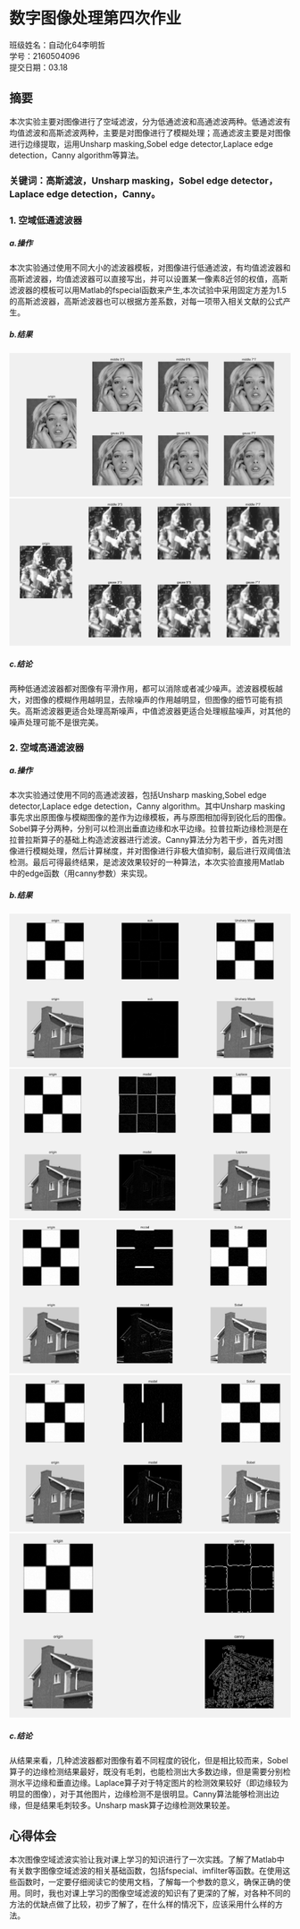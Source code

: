 # 数字图像处理第四次作业 #
班级姓名：自动化64李明哲</br>
学号：2160504096</br>
提交日期：03.18

## 摘要 ##

本次实验主要对图像进行了空域滤波，分为低通滤波和高通滤波两种。低通滤波有均值滤波和高斯滤波两种，主要是对图像进行了模糊处理；高通滤波主要是对图像进行边缘提取，运用Unsharp masking,Sobel edge detector,Laplace edge detection，Canny algorithm等算法。

### 关键词：高斯滤波，Unsharp masking，Sobel edge detector，Laplace edge detection，Canny。 ###

### 1. 空域低通滤波器 ###

##### a.操作 #####

本次实验通过使用不同大小的滤波器模板，对图像进行低通滤波，有均值滤波器和高斯滤波器，均值滤波器可以直接写出，并可以设置某一像素8近邻的权值，高斯滤波器的模板可以用Matlab的fspecial函数来产生,本次试验中采用固定方差为1.5的高斯滤波器，高斯滤波器也可以根据方差系数，对每一项带入相关文献的公式产生。

##### b.结果 #####

![](https://github.com/fuguang1/hw4/blob/master/%E4%BD%8E%E9%80%9A%E6%BB%A4%E6%B3%A2_1.jpg)
![](https://github.com/fuguang1/hw4/blob/master/%E4%BD%8E%E9%80%9A%E6%BB%A4%E6%B3%A2_2.jpg)

##### c.结论 #####

两种低通滤波器都对图像有平滑作用，都可以消除或者减少噪声。滤波器模板越大，对图像的模糊作用越明显，去除噪声的作用越明显，但图像的细节可能有损失。高斯滤波器更适合处理高斯噪声，中值滤波器更适合处理椒盐噪声，对其他的噪声处理可能不是很完美。

### 2. 空域高通滤波器 ###

##### a.操作 #####

本次实验通过使用不同的高通滤波器，包括Unsharp masking,Sobel edge detector,Laplace edge detection，Canny algorithm。其中Unsharp masking事先求出原图像与模糊图像的差作为边缘模板，再与原图相加得到锐化后的图像。Sobel算子分两种，分别可以检测出垂直边缘和水平边缘。拉普拉斯边缘检测是在拉普拉斯算子的基础上构造滤波器进行滤波。Canny算法分为若干步，首先对图像进行模糊处理，然后计算梯度，并对图像进行非极大值抑制，最后进行双阈值法检测。最后可得最终结果，是滤波效果较好的一种算法，本次实验直接用Matlab中的edge函数（用canny参数）来实现。
##### b.结果 #####

![](https://github.com/fuguang1/hw4/blob/master/Unsharp_mask.png)
![](https://github.com/fuguang1/hw4/blob/master/Laplace.png)
![](https://github.com/fuguang1/hw4/blob/master/Sobel_1.png)
![](https://github.com/fuguang1/hw4/blob/master/Sobel_2.png)
![](https://github.com/fuguang1/hw4/blob/master/canny.png)

##### c.结论 #####

从结果来看，几种滤波器都对图像有着不同程度的锐化，但是相比较而来，Sobel算子的边缘检测结果最好，既没有毛刺，也能检测出大多数边缘，但是需要分别检测水平边缘和垂直边缘。Laplace算子对于特定图片的检测效果较好（即边缘较为明显的图像），对于其他图片，边缘检测不是很明显。Canny算法能够检测出边缘，但是结果毛刺较多。Unsharp mask算子边缘检测效果较差。

## 心得体会 ##

本次图像空域滤波实验让我对课上学习的知识进行了一次实践。了解了Matlab中有关数字图像空域滤波的相关基础函数，包括fspecial、imfilter等函数。在使用这些函数时，一定要仔细阅读它的使用文档，了解每一个参数的意义，确保正确的使用。同时，我也对课上学习的图像空域滤波的知识有了更深的了解，对各种不同的方法的优缺点做了比较，初步了解了，在什么样的情况下，应该采用什么样的方法。